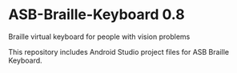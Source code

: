 # ASB-Braille-Keyboard 0.8
Braille virtual keyboard for people with vision problems

This repository includes Android Studio project files for ASB Braille Keyboard.
